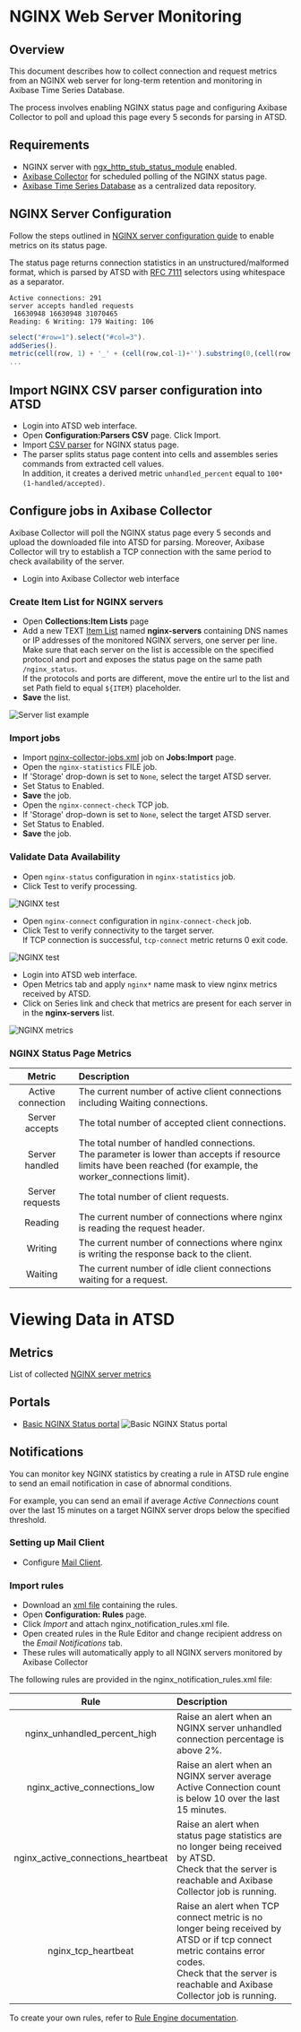 # NGINX Web Server Monitoring

## Overview

This document describes how to collect connection and request metrics from an NGINX web server for long-term retention and monitoring in Axibase Time Series Database.

The process involves enabling NGINX status page and configuring Axibase Collector to poll and upload this page every 5 seconds for parsing in ATSD.

## Requirements

* NGINX server with [ngx_http_stub_status_module](http://nginx.org/en/docs/http/ngx_http_stub_status_module.html) enabled.
* [Axibase Collector](https://github.com/axibase/axibase-collector-docs/blob/master/README.md) for scheduled polling of the NGINX status page.
* [Axibase Time Series Database](https://github.com/axibase/atsd-docs/blob/master/installation/README.md) as a centralized data repository.

## NGINX Server Configuration

Follow the steps outlined in [NGINX server configuration guide](./nginx-configure.md) to enable metrics on its status page.

The status page returns connection statistics in an unstructured/malformed format, which is parsed by ATSD with [RFC 7111](https://axibase.com/products/axibase-time-series-database/writing-data/csv/csv-schema/) selectors using whitespace as a separator.

```ls
Active connections: 291
server accepts handled requests
 16630948 16630948 31070465
Reading: 6 Writing: 179 Waiting: 106
```

```javascript
select("#row=1").select("#col=3").
addSeries().
metric(cell(row, 1) + '_' + (cell(row,col-1)+'').substring(0,(cell(row,col-1)+'').length-1));
...
```

## Import NGINX CSV parser configuration into ATSD

* Login into ATSD web interface.
* Open **Configuration:Parsers CSV** page. Click Import.
* Import [CSV parser](./configs/nginx-atsd-csv-parser.xml) for NGINX status page.  
* The parser splits status page content into cells and assembles series commands from extracted cell values.<br>In addition, it creates a derived metric `unhandled_percent` equal to `100*(1-handled/accepted)`.

## Configure jobs in Axibase Collector

Axibase Collector will poll the NGINX status page every 5 seconds and upload the downloaded file into ATSD for parsing. Moreover, Axibase Collector will try to establish a TCP connection with the same period to check availability of the server. 

* Login into Axibase Collector web interface

### Create Item List for NGINX servers

* Open **Collections:Item Lists** page
* Add a new TEXT [Item List](/collections.md) named **nginx-servers** containing DNS names or IP addresses of the monitored NGINX servers, one server per line. <br>Make sure that each server on the list is accessible on the specified protocol and port and exposes the status page on the same path `/nginx_status`. <br>If the protocols and ports are different, move the entire url to the list and set Path field to equal `${ITEM}` placeholder.
* **Save** the list.
 
![Server list example](./images/nginx-server-list.png)

### Import jobs

* Import [nginx-collector-jobs.xml](./configs/nginx-collector-jobs.xml) job on **Jobs:Import** page.
* Open the `nginx-statistics` FILE job. 
* If 'Storage' drop-down is set to `None`, select the target ATSD server.
* Set Status to Enabled.
* **Save** the job.
* Open the `nginx-connect-check` TCP job. 
* If 'Storage' drop-down is set to `None`, select the target ATSD server.
* Set Status to Enabled.
* **Save** the job.

### Validate Data Availability

* Open `nginx-status` configuration in `nginx-statistics` job.
* Click Test to verify processing.

![NGINX test](./images/nginx-collector-test-stat.png)

* Open `nginx-connect` configuration in `nginx-connect-check` job.
* Click Test to verify connectivity to the target server. <br>If TCP connection is successful, `tcp-connect` metric returns 0 exit code. 

![NGINX test](./images/nginx-collector-test-TCP.png)

* Login into ATSD web interface.
* Open Metrics tab and apply `nginx*` name mask to view nginx metrics received by ATSD.
* Click on Series link and check that metrics are present for each server in in the **nginx-servers** list.

![NGINX metrics](./images/nginx-metrics-list.png)

### NGINX Status Page Metrics

| Metric                  |                                      Description                                        |
|:-----------------------:|:----------------------------------------------------------------------------------------|
| Active connection       |The current number of active client connections including Waiting connections.           |
| Server accepts          |The total number of accepted client connections.                                         |
| Server handled          |The total number of handled connections.<br> The parameter is lower than accepts if resource limits have been reached (for example, the worker_connections limit).                          |
| Server requests         |The total number of client requests.                                                     |
| Reading                 |The current number of connections where nginx is reading the request header.             |
| Writing                 |The current number of connections where nginx is writing the response back to the client.|
| Waiting                 |The current number of idle client connections waiting for a request.                     |
 
# Viewing Data in ATSD 

## Metrics

List of collected [NGINX server metrics](./nginx-basic-server-metrics.md)

## Portals

* [Basic NGINX Status portal](http://apps.axibase.com/chartlab/2434fdec)
![Basic NGINX Status portal](./images/nginx-portal-basic.png)

## Notifications

You can monitor key NGINX statistics by creating a rule in ATSD rule engine to send an email notification in case of abnormal conditions. 

For example, you can send an email if average *Active Connections* count over the last 15 minutes on a target NGINX server drops below the specified threshold.

### Setting up Mail Client

* Configure [Mail Client](https://github.com/axibase/atsd-docs/blob/master/administration/setting-up-email-client.md).

### Import rules

* Download an [xml file](./configs/nginx_notification_rules.xml) containing the rules.
* Open **Configuration: Rules** page.
* Click *Import* and attach nginx_notification_rules.xml file.
* Open created rules in the Rule Editor and change recipient address on the *Email Notifications* tab.
* These rules will automatically apply to all NGINX servers monitored by Axibase Collector

The following rules are provided in the nginx_notification_rules.xml file:

| **Rule**                                     |                                      **Description**                        |
|:----------------------------------------:|:------------------------------------------------------------------------|
|nginx_unhandled_percent_high| Raise an alert when an NGINX server unhandled connection percentage is above 2%.|
| nginx_active_connections_low | Raise an alert when an NGINX server average Active Connection count is below 10 over the last 15 minutes.|
| nginx_active_connections_heartbeat| Raise an alert when status page statistics are no longer being received by ATSD.<br> Check that the server is reachable and Axibase Collector job is running. |
|nginx_tcp_heartbeat| Raise an alert when TCP connect metric is no longer being received by ATSD or if tcp connect metric contains error codes.<br>Check that the server is reachable and Axibase Collector job is running.|

To create your own rules, refer to [Rule Engine documentation](https://github.com/axibase/atsd-docs/blob/master/rule-engine/rule-engine.md). 

